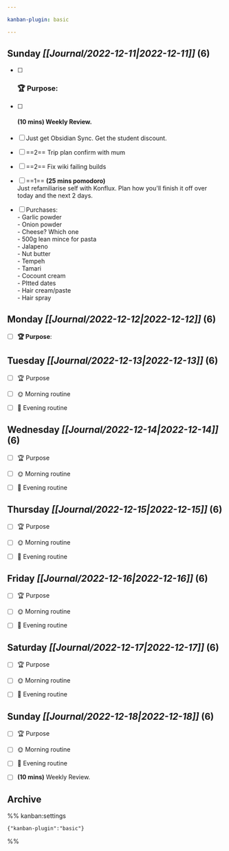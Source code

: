 ```yaml
---

kanban-plugin: basic

---
```


## **Sunday** *[[Journal/2022-12-11|2022-12-11]]* (6)

- [ ] ### **🏆 Purpose**:
- [ ] #### **(10 mins)** Weekly Review.
- [ ] Just get Obsidian Sync. Get the student discount.
- [ ] ==2== Trip plan confirm with mum
- [ ] ==2== Fix wiki failing builds
- [ ] ==1== **(25 mins pomodoro)**<br>Just refamiliarise self with Konflux. Plan how you'll finish it off over today and the next 2 days.
- [ ] Purchases:<br>- Garlic powder<br>- Onion powder<br>- Cheese? Which one<br>- 500g lean mince for pasta<br>- Jalapeno<br>- Nut butter<br>- Tempeh<br>- Tamari<br>- Cocount cream<br>- PItted dates<br>- Hair cream/paste<br>- Hair spray


## **Monday** *[[Journal/2022-12-12|2022-12-12]]* (6)

- [ ] **🏆 Purpose**:


## **Tuesday** *[[Journal/2022-12-13|2022-12-13]]* (6)

- [ ] 🏆 Purpose
- [ ] 🌞 Morning routine
- [ ] 🌙 Evening routine


## **Wednesday** *[[Journal/2022-12-14|2022-12-14]]* (6)

- [ ] 🏆 Purpose
- [ ] 🌞 Morning routine
- [ ] 🌙 Evening routine


## **Thursday** *[[Journal/2022-12-15|2022-12-15]]* (6)

- [ ] 🏆 Purpose
- [ ] 🌞 Morning routine
- [ ] 🌙 Evening routine


## **Friday** *[[Journal/2022-12-16|2022-12-16]]* (6)

- [ ] 🏆 Purpose
- [ ] 🌞 Morning routine
- [ ] 🌙 Evening routine


## **Saturday** *[[Journal/2022-12-17|2022-12-17]]* (6)

- [ ] 🏆 Purpose
- [ ] 🌞 Morning routine
- [ ] 🌙 Evening routine


## **Sunday** *[[Journal/2022-12-18|2022-12-18]]* (6)

- [ ] 🏆 Purpose
- [ ] 🌞 Morning routine
- [ ] 🌙 Evening routine
- [ ] **(10 mins)** Weekly Review.


## Archive





%% kanban:settings
```
{"kanban-plugin":"basic"}
```
%%